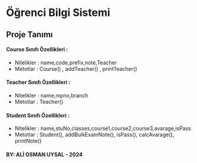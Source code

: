 # Öğrenci Bilgi Sistemi
## Proje Tanımı
#### Course Sınıfı Özellikleri :

* Nitelikler : name,code,prefix,note,Teacher
* Metotlar : Course() , addTeacher() , printTeacher()

#### Teacher Sınıfı Özellikleri :

* Nitelikler : name,mpno,branch
* Metotlar : Teacher()

#### Student Sınıfı Özellikleri :

* Nitelikler : name,stuNo,classes,course1,course2,course3,avarage,isPass
* Metotlar : Student(), addBulkExamNote(), isPass(), calcAvarage(), printNote()
#### BY: ALİ OSMAN UYSAL - 2024